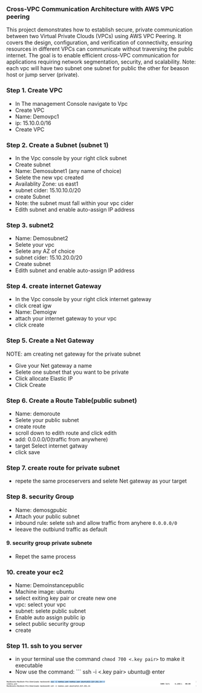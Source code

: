 ### Cross-VPC Communication Architecture with AWS VPC peering
This project demonstrates how to establish secure, private communication between two Virtual Private Clouds (VPCs) using AWS VPC Peering. It covers the design, configuration, and verification of connectivity, ensuring resources in different VPCs can communicate without traversing the public internet. The goal is to enable efficient cross-VPC communication for applications requiring network segmentation, security, and scalability.
Note: each vpc will have two subnet
one subnet for public the other for beason host or jump server (private).
### Step 1. Create VPC
- In The management Console navigate to Vpc
- Create VPC 
- Name: Demovpc1
- ip: 15.10.0.0/16
- Create VPC
### Step 2. Create a Subnet (subnet 1)
- In the Vpc console by your right click subnet
- Create subnet 
- Name: Demosubnet1 (any name of choice)
- Selete the new vpc created
- Availablity Zone: us east1
- subnet cider: 15.10.10.0/20
- create Subnet
- Note: the subnet must fall within your vpc cider
- Edith subnet and enable auto-assign IP address
###  Step 3. subnet2
- Name: Demosubnet2
- Selete your vpc
- Selete any AZ of choice
- subnet cider: 15.10.20.0/20
- Create subnet
- Edith subnet and enable auto-assign IP address
### Step 4. create internet Gateway
- In the Vpc console by your right click internet gateway
- click creat igw
- Name: Demoigw
- attach your internet gateway to your vpc
- click create
### Step 5. Create a Net Gateway
NOTE: am creating net gateway for the private subnet 
- Give your Net gateway a name 
- Selete one subnet that you want to be private
- Click allocate Elastic IP
- Click Create 
### Step 6. Create a Route Table(public subnet)
- Name: demoroute
- Selete your public subnet
- create route
- scroll down to edith route and click edith
- add: 0.0.0.0/0(traffic from anywhere)
- target Select internet gatway
- click save
### Step 7. create route for private subnet
- repete the same proceservers and selete Net gateway as your target
### Step 8. security Group
- Name: demosgpubic
- Attach your public subnet
- inbound rule: selete ssh and allow traffic from anyhere ```0.0.0.0/0```
- leeave the outbiund traffic as default
#### 9. security group private subnete
- Repet the same process 
### 10. create your ec2 
- Name: Demoinstancepublic
- Machine image: ubuntu
- select exiting key pair or create new one
- vpc: select your vpc 
- subnet: selete public subnet
- Enable auto assign public ip
- select public security group
- create
### Step 11. ssh to you server
- in your terminal use the command ```chmod 700 <.key pair>``` to make it executable 
- Now use the command: ``` ssh -i <.key pair> ubuntu@<pubic ip> enter

![Public Server Screenshot](images/publicserver.png)






 
